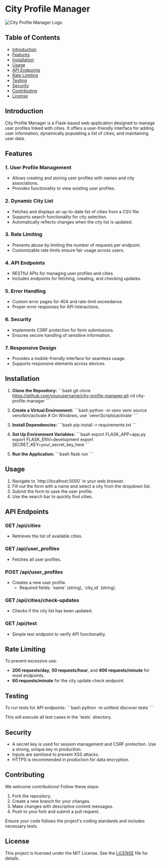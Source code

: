
# City Profile Manager

![City Profile Manager Logo](https://example.com/city-profile-manager-logo.png)

## Table of Contents
- [Introduction](#introduction)
- [Features](#features)
- [Installation](#installation)
- [Usage](#usage)
- [API Endpoints](#api-endpoints)
- [Rate Limiting](#rate-limiting)
- [Testing](#testing)
- [Security](#security)
- [Contributing](#contributing)
- [License](#license)

## Introduction

City Profile Manager is a Flask-based web application designed to manage user profiles linked with cities. It offers a user-friendly interface for adding user information, dynamically populating a list of cities, and maintaining user data.

## Features

### 1. User Profile Management
- Allows creating and storing user profiles with names and city associations.
- Provides functionality to view existing user profiles.

### 2. Dynamic City List
- Fetches and displays an up-to-date list of cities from a CSV file.
- Supports search functionality for city selection.
- Automatically reflects changes when the city list is updated.

### 3. Rate Limiting
- Prevents abuse by limiting the number of requests per endpoint.
- Customizable rate limits ensure fair usage across users.

### 4. API Endpoints
- RESTful APIs for managing user profiles and cities.
- Includes endpoints for fetching, creating, and checking updates.

### 5. Error Handling
- Custom error pages for 404 and rate-limit exceedance.
- Proper error responses for API interactions.

### 6. Security
- Implements CSRF protection for form submissions.
- Ensures secure handling of sensitive information.

### 7. Responsive Design
- Provides a mobile-friendly interface for seamless usage.
- Supports responsive elements across devices.

## Installation

1. **Clone the Repository:**
   \`\`\`bash
   git clone https://github.com/yourusername/city-profile-manager.git
   cd city-profile-manager
   \`\`\`

2. **Create a Virtual Environment:**
   \`\`\`bash
   python -m venv venv
   source venv/bin/activate  # On Windows, use \`venv\Scripts\activate\`
   \`\`\`

3. **Install Dependencies:**
   \`\`\`bash
   pip install -r requirements.txt
   \`\`\`

4. **Set Up Environment Variables:**
   \`\`\`bash
   export FLASK_APP=app.py
   export FLASK_ENV=development
   export SECRET_KEY=your_secret_key_here
   \`\`\`

5. **Run the Application:**
   \`\`\`bash
   flask run
   \`\`\`

## Usage

1. Navigate to \`http://localhost:5000\` in your web browser.
2. Fill out the form with a name and select a city from the dropdown list.
3. Submit the form to save the user profile.
4. Use the search bar to quickly find cities.

## API Endpoints

### **GET /api/cities**
- Retrieves the list of available cities.

### **GET /api/user_profiles**
- Fetches all user profiles.

### **POST /api/user_profiles**
- Creates a new user profile.
  - Required fields: \`name\` (string), \`city_id\` (string).

### **GET /api/cities/check-updates**
- Checks if the city list has been updated.

### **GET /api/test**
- Simple test endpoint to verify API functionality.

## Rate Limiting

To prevent excessive use:
- **200 requests/day**, **50 requests/hour**, and **400 requests/minute** for most endpoints.
- **60 requests/minute** for the city update check endpoint.

## Testing

To run tests for API endpoints:
\`\`\`bash
python -m unittest discover tests
\`\`\`

This will execute all test cases in the \`tests\` directory.

## Security

- A secret key is used for session management and CSRF protection. Use a strong, unique key in production.
- Inputs are sanitized to prevent XSS attacks.
- HTTPS is recommended in production for data encryption.

## Contributing

We welcome contributions! Follow these steps:
1. Fork the repository.
2. Create a new branch for your changes.
3. Make changes with descriptive commit messages.
4. Push to your fork and submit a pull request.

Ensure your code follows the project's coding standards and includes necessary tests.

## License

This project is licensed under the MIT License. See the [LICENSE](LICENSE) file for details.
